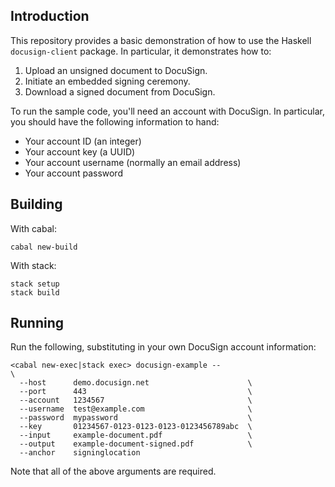 ## Introduction

This repository provides a basic demonstration of how to use the Haskell
`docusign-client` package. In particular, it demonstrates how to:

1. Upload an unsigned document to DocuSign.
2. Initiate an embedded signing ceremony.
3. Download a signed document from DocuSign.

To run the sample code, you'll need an account with DocuSign. In particular,
you should have the following information to hand:

* Your account ID (an integer)
* Your account key (a UUID)
* Your account username (normally an email address)
* Your account password

## Building

With cabal:

```
cabal new-build
```

With stack:

```
stack setup
stack build
```

## Running

Run the following, substituting in your own DocuSign account information:

```
<cabal new-exec|stack exec> docusign-example --                       \
  --host      demo.docusign.net                      \
  --port      443                                    \
  --account   1234567                                \
  --username  test@example.com                       \
  --password  mypassword                             \
  --key       01234567-0123-0123-0123-0123456789abc  \
  --input     example-document.pdf                   \
  --output    example-document-signed.pdf            \
  --anchor    signinglocation
```

Note that all of the above arguments are required.

